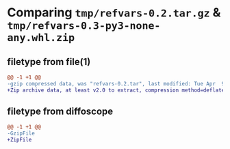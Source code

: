 # Comparing `tmp/refvars-0.2.tar.gz` & `tmp/refvars-0.3-py3-none-any.whl.zip`

## filetype from file(1)

```diff
@@ -1 +1 @@
-gzip compressed data, was "refvars-0.2.tar", last modified: Tue Apr  9 05:58:05 2024, max compression
+Zip archive data, at least v2.0 to extract, compression method=deflate
```

## filetype from diffoscope

```diff
@@ -1 +1 @@
-GzipFile
+ZipFile
```

